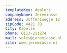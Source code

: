 ```yaml
---
templateKey: dealers
companyName: Jeremiasse
address: Jufferswegje 12
zipCode: 4421 JB
City: Kapelle
phone: 0113-211274
mail: sales@jeremiasse.nl
site: www.jeremiasse.nl
---
```


